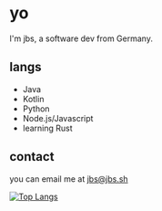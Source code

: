 # yo
I'm jbs, a software dev from Germany.
## langs
* Java
* Kotlin
* Python
* Node\.js/Javascript
* learning Rust
## contact
you can email me at [jbs@jbs.sh](mailto:jbs@jbs.sh)

[![Top Langs](https://github-readme-stats.vercel.app/api/top-langs/?username=lordjbs&layout=compact&title_color=fff&icon_color=79ff97&text_color=9f9f9f&bg_color=151515)](https://github.com/anuraghazra/github-readme-stats)
